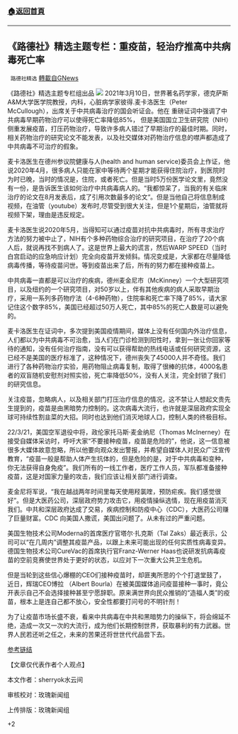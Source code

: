 ###  [:house:返回首頁](https://github.com/ourhimalayas/txt)
---

## 《路德社》精选主题专栏：重疫苗，轻治疗推高中共病毒死亡率
` 路德社精选` [轉載自GNews](https://gnews.org/zh-hans/1020957/)

《路德社》精选主题专栏组出品
![]()![](https://www.gnews.org/wp-content/uploads/2021/03/1615948817962276.jpg)
2021年3月10日，世界著名药学家，德克萨斯A&M大学医学院教授，内科，心脏病学家彼得.麦卡洛医生（Peter McCullough），出席关于中共病毒治疗的国会听证会。他在 重磅证词中强调了中共病毒早期药物治疗可以使得死亡率降低85%， 但是美国国立卫生研究院（NIH）侧重发展疫苗，打压药物治疗，导致许多病人错过了早期治疗的最佳时期。同时，相关药物治疗的研究论文不能发表，以及社交媒体对药物治疗信息的噤声都造成了中共病毒不可治疗的假象。

麦卡洛医生在德州参议院健康与人(health and human service)委员会上作证，他说2020年4月，很多病人只能在家中等待两个星期才能获得住院治疗，到医院时为时已晚，当时的情况是，住院，或者死亡。但是当时5万份医学论文里，竟然没有一份，是告诉医生该如何治疗中共病毒病人的。“我都惊呆了，当我的有关临床治疗的论文在8月发表后，成了引用次数最多的论文“。但是当他自己将信息制成视频，在油管（youtube）发布时,尽管受到很大关注，但是1个星期后，油管就将视频下架，理由是违反规定。

麦卡洛医生说2020年5月，当得知可以通过疫苗对抗中共病毒时，所有寻求治疗方法的努力被中止了，NIH有个多种药物综合治疗的研究项目，在治疗了20个病人后，就说再找不到病人了。这是世界上最大的谎言，然后WARP SPEED（当时白宫启动的应急响应计划）完全向疫苗开发倾斜。情况变成是，大家都在尽量降低病毒传播，等待疫苗问世。等到疫苗出来了后，所有的努力都在接种疫苗上。

中共病毒一直都是可以治疗的疾病，德州麦金尼市（McKinney）一个大型研究项目，以及纽约的一个研究项目，对50岁以上，伴有其他疾病的病人采取早期治疗，采用一系列多药物疗法（4-6种药物），住院率和死亡率下降了85%，请大家记住这个数字85%，美国已经超过50万人死亡，其中85%的死亡人数是可以避免的。

麦卡洛医生在证词中，多次提到美国疫情期间，媒体上没有任何国内外治疗信息，人们都以为中共病毒不可治愈，当人们在门诊检测到阳性时，拿到一张让你回家等待的通知，没有任何治疗指南，没有可以获得帮助的热线电话或任何研究资源，这已经不是美国的医疗标准了，这种情况下，德州丧失了45000人并不奇怪。我们进行了各种药物治疗实验，用药物阻止病毒复制，取得了很棒的抗体，4000名患者的双盲随机安慰剂对照实验，死亡率降低50%，没有人关注，完全封锁了我们的研究信息。

关注疫苗，忽略病人，以及相关部门打压治疗信息的情况，这不禁让人想起文贵先生提到的，疫苗是由黑暗势力控制的。这次病毒大流行，也许就是深层政府实现全球可持续性割韭菜的大招。同时也达到他们消灭地球人口，控制人类的终极目标。

22/3/21，美国空军退役中将，政伦家托马斯·麦金纳尼（Thomas McInerney）在接受自媒体采访时，呼吁大家“不要接种疫苗，疫苗是危险的”，他说，这一信息被很多大媒体故意忽略，所以他要向观众发出警报，并希望自媒体人对民众广泛宣传教育，“疫苗一般是帮助人体产生抗体的，但是危险的是，对于中共病毒和变种，你无法获得自身免疫”。我们所有的一线工作者，医疗工作人员，军队都准备接种疫苗，这是对国家力量的攻击，我们应该让相关部门进行调查。

麦金尼将军说，“我在越战两年时间里每天使用羟氯喹，预防疟疾。我们感觉很好”。但是大医药公司，深层政府势力攻击它，用疫情操纵选情，现在用疫苗消灭我们。中共和深层政府达成了交易，疾病控制和防疫中心（CDC），大医药公司赚了巨量财富。CDC 向美国人撒谎，美国出问题了。从未有过的严重问题。

美国生物技术公司Moderna的首席医疗官塔尔·扎克斯（Tal Zaks）最近表示，公司可以“在几周内”调整其疫苗产品，以跟上未来可能出现的任何实质性病毒变异。德国生物技术公司CureVac的首席执行官Franz-Werner Haas也说研发抗病毒疫苗的空前竞赛使世界处于更好的状态，以应对下一次重大公共卫生危机。

但是当轮到这些信心爆棚的CEO们接种疫苗时，却匪夷所思的个个打退堂鼓了，近日，辉瑞CEO博拉 （Albert Bourla）在被美国媒体追问疫苗接种一事时，竟公开表示自己不会选择接种甚至宁愿辞职。原来满世界向民众推销的“造福人类”的疫苗，根本上是连自己都不放心，安全性都要打问号的不明针剂！

为了让疫苗市场长盛不衰，看来中共病毒在中共和黑暗势力的操纵下，将会绵延不绝，造成一次又一次的大流行，成为他们长期控制世界，获取暴利的有力武器。世界人民若还听之任之，未来的苦果还将世世代代品尝下去。



[参考链结](https://mobile.twitter.com/jsdfposjpqyuee1/status/1374510009120301058)

【文章仅代表作者个人观点】

本文作者：sherryok水云间

审核校对：玫瑰新闻组

上传排版：玫瑰新闻组

+2
